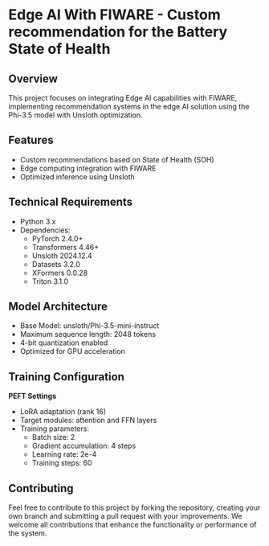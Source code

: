 # Edge AI With FIWARE - Custom recommendation for the Battery State of Health 

## Overview
This project focuses on integrating Edge AI capabilities with FIWARE, implementing recommendation systems in the edge AI solution using the Phi-3.5 model with Unsloth optimization.

## Features
- Custom recommendations based on State of Health (SOH)
- Edge computing integration with FIWARE
- Optimized inference using Unsloth

## Technical Requirements
- Python 3.x
- Dependencies:
  - PyTorch 2.4.0+
  - Transformers 4.46+
  - Unsloth 2024.12.4
  - Datasets 3.2.0
  - XFormers 0.0.28
  - Triton 3.1.0

## Model Architecture
- Base Model: unsloth/Phi-3.5-mini-instruct
- Maximum sequence length: 2048 tokens
- 4-bit quantization enabled
- Optimized for GPU acceleration

## Training Configuration
**PEFT Settings**
- LoRA adaptation (rank 16)
- Target modules: attention and FFN layers
- Training parameters:
  - Batch size: 2
  - Gradient accumulation: 4 steps
  - Learning rate: 2e-4
  - Training steps: 60

## Contributing
Feel free to contribute to this project by forking the repository, creating your own branch and submitting a pull request with your improvements. We welcome all contributions that enhance the functionality or performance of the system.



